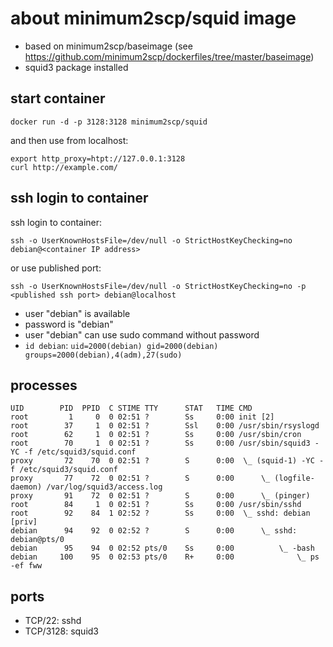 # about minimum2scp/squid image

 * based on minimum2scp/baseimage (see https://github.com/minimum2scp/dockerfiles/tree/master/baseimage)
 * squid3 package installed

## start container

```
docker run -d -p 3128:3128 minimum2scp/squid
```

and then use from localhost:

```
export http_proxy=htpt://127.0.0.1:3128
curl http://example.com/
```

## ssh login to container

ssh login to container:

```
ssh -o UserKnownHostsFile=/dev/null -o StrictHostKeyChecking=no debian@<container IP address>
```

or use published port:

```
ssh -o UserKnownHostsFile=/dev/null -o StrictHostKeyChecking=no -p <published ssh port> debian@localhost
```

 * user "debian" is available
 * password is "debian"
 * user "debian" can use sudo command without password
 * `id debian`: `uid=2000(debian) gid=2000(debian) groups=2000(debian),4(adm),27(sudo)`

## processes

```
UID        PID  PPID  C STIME TTY      STAT   TIME CMD
root         1     0  0 02:51 ?        Ss     0:00 init [2]
root        37     1  0 02:51 ?        Ssl    0:00 /usr/sbin/rsyslogd
root        62     1  0 02:51 ?        Ss     0:00 /usr/sbin/cron
root        70     1  0 02:51 ?        Ss     0:00 /usr/sbin/squid3 -YC -f /etc/squid3/squid.conf
proxy       72    70  0 02:51 ?        S      0:00  \_ (squid-1) -YC -f /etc/squid3/squid.conf
proxy       77    72  0 02:51 ?        S      0:00      \_ (logfile-daemon) /var/log/squid3/access.log
proxy       91    72  0 02:51 ?        S      0:00      \_ (pinger)
root        84     1  0 02:51 ?        Ss     0:00 /usr/sbin/sshd
root        92    84  1 02:52 ?        Ss     0:00  \_ sshd: debian [priv]
debian      94    92  0 02:52 ?        S      0:00      \_ sshd: debian@pts/0
debian      95    94  0 02:52 pts/0    Ss     0:00          \_ -bash
debian     100    95  0 02:53 pts/0    R+     0:00              \_ ps -ef fww
```

## ports

 * TCP/22: sshd
 * TCP/3128: squid3

